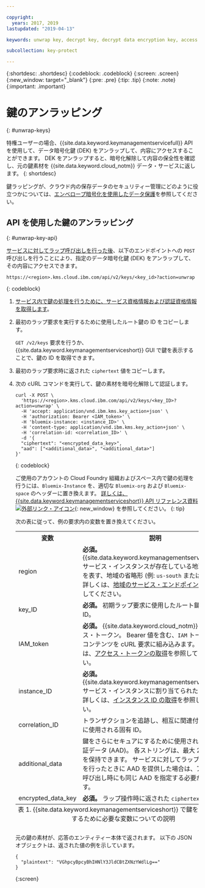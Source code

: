 ```yaml
---

copyright:
  years: 2017, 2019
lastupdated: "2019-04-13"

keywords: unwrap key, decrypt key, decrypt data encryption key, access data encryption key, envelope encryption API examples

subcollection: key-protect

---
```


{:shortdesc: .shortdesc}
{:codeblock: .codeblock}
{:screen: .screen}
{:new_window: target="_blank"}
{:pre: .pre}
{:tip: .tip}
{:note: .note}
{:important: .important}

# 鍵のアンラッピング
{: #unwrap-keys}

特権ユーザーの場合、{{site.data.keyword.keymanagementservicefull}} API を使用して、データ暗号化鍵 (DEK) をアンラップして、内容にアクセスすることができます。 DEK をアンラップすると、暗号化解除して内容の保全性を確認し、元の鍵素材を {{site.data.keyword.cloud_notm}} データ・サービスに返します。
{: shortdesc}

鍵ラッピングが、クラウド内の保存データのセキュリティー管理にどのように役立つかについては、[エンベロープ暗号化を使用したデータ保護](/docs/services/key-protect?topic=key-protect-envelope-encryption)を参照してください。

## API を使用した鍵のアンラッピング
{: #unwrap-key-api}

[サービスに対してラップ呼び出しを行った後](/docs/services/key-protect?topic=key-protect-wrap-keys)、以下のエンドポイントへの `POST` 呼び出しを行うことにより、指定のデータ暗号化鍵 (DEK) をアンラップして、その内容にアクセスできます。

```
https://<region>.kms.cloud.ibm.com/api/v2/keys/<key_id>?action=unwrap
```
{: codeblock}

1. [サービス内で鍵の処理を行うために、サービス資格情報および認証資格情報を取得します](/docs/services/key-protect?topic=key-protect-set-up-api)。

2. 最初のラップ要求を実行するために使用したルート鍵の ID をコピーします。

    `GET /v2/keys` 要求を行うか、{{site.data.keyword.keymanagementserviceshort}} GUI で鍵を表示することで、鍵の ID を取得できます。

3. 最初のラップ要求時に返された `ciphertext` 値をコピーします。

4. 次の cURL コマンドを実行して、鍵の素材を暗号化解除して認証します。

    ```cURL
    curl -X POST \
      'https://<region>.kms.cloud.ibm.com/api/v2/keys/<key_ID>?action=unwrap' \
      -H 'accept: application/vnd.ibm.kms.key_action+json' \
      -H 'authorization: Bearer <IAM_token>' \
      -H 'bluemix-instance: <instance_ID>' \
      -H 'content-type: application/vnd.ibm.kms.key_action+json' \
      -H 'correlation-id: <correlation_ID>' \
      -d '{
      "ciphertext": "<encrypted_data_key>",
      "aad": ["<additional_data>", "<additional_data>"]
    }'
    ```
    {: codeblock}

    ご使用のアカウントの Cloud Foundry 組織およびスペース内で鍵の処理を行うには、`Bluemix-Instance` を、適切な `Bluemix-org` および `Bluemix-space` のヘッダーに置き換えます。 [詳しくは、{{site.data.keyword.keymanagementserviceshort}} API リファレンス資料 ![外部リンク・アイコン](../../icons/launch-glyph.svg "外部リンク・アイコン")](https://{DomainName}/apidocs/key-protect){: new_window} を参照してください。
    {: tip}

    次の表に従って、例の要求内の変数を置き換えてください。
    <table>
      <tr>
        <th>変数</th>
        <th>説明</th>
      </tr>
      <tr>
        <td><varname>region</varname></td>
        <td><strong>必須。</strong> {{site.data.keyword.keymanagementserviceshort}} サービス・インスタンスが存在している地理的領域を表す、地域の省略形 (例: <code>us-south</code> または <code>eu-gb</code>)。 詳しくは、<a href="/docs/services/key-protect?topic=key-protect-regions#endpoints">地域のサービス・エンドポイント</a>を参照してください。</td>
      </tr>
      <tr>
        <td><varname>key_ID</varname></td>
        <td><strong>必須。</strong> 初期ラップ要求に使用したルート鍵の固有 ID。</td>
      </tr>
      <tr>
        <td><varname>IAM_token</varname></td>
        <td><strong>必須。</strong> {{site.data.keyword.cloud_notm}} アクセス・トークン。 Bearer 値を含む、<code>IAM</code> トークンの全コンテンツを cURL 要求に組み込みます。 詳しくは、<a href="/docs/services/key-protect?topic=key-protect-retrieve-access-token">アクセス・トークンの取得</a>を参照してください。</td>
      </tr>
      <tr>
        <td><varname>instance_ID</varname></td>
        <td><strong>必須。</strong> {{site.data.keyword.keymanagementserviceshort}} サービス・インスタンスに割り当てられた固有 ID。 詳しくは、<a href="/docs/services/key-protect?topic=key-protect-retrieve-instance-ID">インスタンス ID の取得</a>を参照してください。</td>
      </tr>
      <tr>
        <td><varname>correlation_ID</varname></td>
        <td>トランザクションを追跡し、相互に関連付けるために使用される固有 ID。</td>
      </tr>
      <tr>
        <td><varname>additional_data</varname></td>
        <td>鍵をさらにセキュアにするために使用される追加認証データ (AAD)。 各ストリングは、最大 255 文字を保持できます。 サービスに対してラップ呼び出しを行ったときに AAD を提供した場合は、アンラップ呼び出し時にも同じ AAD を指定する必要があります。</td>
      </tr>
      <tr>
        <td><varname>encrypted_data_key</varname></td>
        <td><strong>必須。</strong> ラップ操作時に返された <code>ciphertext</code> 値。</td>
      </tr>
      <caption style="caption-side:bottom;">表 1. {{site.data.keyword.keymanagementserviceshort}} で鍵をアンラップするために必要な変数についての説明</caption>
    </table>

    元の鍵の素材が、応答のエンティティー本体で返されます。 以下の JSON オブジェクトは、返された値の例を示しています。

    ```
    {
      "plaintext": "VGhpcyBpcyBhIHNlY3JldCBtZXNzYWdlLg=="
    }
    ```
    {:screen}
